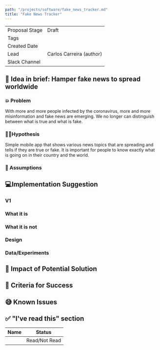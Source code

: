 ```yaml
---
path: "/projects/software/fake_news_tracker.md"
title: "Fake News Tracker"
---
```


| | |
|-|-|
| Proposal Stage |  Draft    |
| Tags           |      |
| Created Date   |      |
| Lead           |   Carlos Carreira (author)   |
| Slack Channel  |      |

## 📃 Idea in brief: Hamper fake news to spread worldwide

### 💥 Problem

With more and more people infected by the coronavirus, more and more misinformation and fake news are emerging. We no longer can distinguish between what is true and what is fake.

### 👨‍🔬Hypothesis

Simple mobile app that shows various news topics that are spreading and tells if they are true or fake. It is important for people to know exactly what is going on in their country and the world.

### 🤔 Assumptions

## 💻Implementation Suggestion

### V1

### What it is

### What it is not

### Design

### Data/Experiments

## 💪 Impact of Potential Solution

## 🙌 Criteria for Success

## 😅 Known Issues

## ✅ "I've read this" section

| Name | Status |
|-|-|
|  |  Read/Not Read    |
